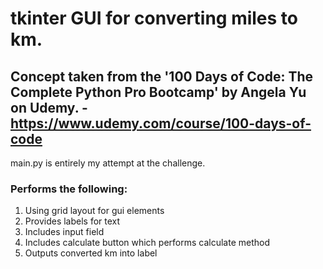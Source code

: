 # tkinter GUI for converting miles to km.
## Concept taken from the '100 Days of Code: The Complete Python Pro Bootcamp' by Angela Yu on Udemy. - https://www.udemy.com/course/100-days-of-code

main.py is entirely my attempt at the challenge.

### Performs the following:

1. Using grid layout for gui elements
2. Provides labels for text
3. Includes input field
4. Includes calculate button which performs calculate method
5. Outputs converted km into label


